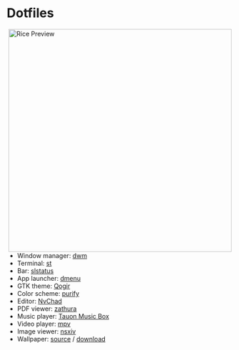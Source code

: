 # Dotfiles

<img align="right" src="https://user-images.githubusercontent.com/71596800/204150099-1c68d889-9802-436b-8089-9b40295c2ce2.png" alt="Rice Preview" width="500px"/>

- Window manager: [dwm](https://github.com/basilioss/dwm)
- Terminal: [st](https://github.com/basilioss/st)
- Bar: [slstatus](https://github.com/basilioss/slstatus)
- App launcher: [dmenu](https://github.com/basilioss/dmenu)
- GTK theme: [Qogir](https://github.com/vinceliuice/Qogir-theme)
- Color scheme: [purify](https://github.com/kyoz/purify)
- Editor: [NvChad](https://github.com/NvChad/NvChad)
- PDF viewer: [zathura](https://pwmt.org/projects/zathura/)
- Music player: [Tauon Music Box](https://github.com/Taiko2k/TauonMusicBox)
- Video player: [mpv](https://mpv.io/)
- Image viewer: [nsxiv](https://nsxiv.codeberg.page/)
- Wallpaper: [source](https://dribbble.com/shots/3713646-Small-Memory) / [download](https://www.dropbox.com/s/q47oa5rac0zszkw/Wallpaper_Mikael_Gustafsson.png)
